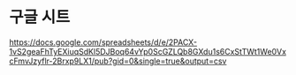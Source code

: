 # 구글 시트

https://docs.google.com/spreadsheets/d/e/2PACX-1vS2geaFhTyEXiuqSdKl5DJBoq64vYp0ScGZLQb8GXdu1s6CxStTWt1We0VxcFmvJzyflr-2Brxp9LX1/pub?gid=0&single=true&output=csv
